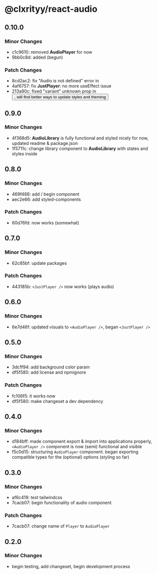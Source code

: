 # @clxrityy/react-audio

## 0.10.0

### Minor Changes

- c1c9610: removed **AudioPlayer** for now
- 9bb0c8d: added (begun) **<AudioPlayer />**

### Patch Changes

- 8cd2ac2: fix "Audio is not defined" error in **<JustPlayer />**
- 4af6757: fix **JustPlayer**: no more useEffect issue
- 213a90c: fixed "variant" unknown prop in **<Button />**, will find better ways to update styles and theming

## 0.9.0

### Minor Changes

- 4f368d5: **AudioLibrary** is fully functional and styled nicely for now, updated readme & package.json
- 1f5711c: change library component to **AudioLibrary** with states and styles inside

## 0.8.0

### Minor Changes

- 469f488: add / begin <LibraryPlayer /> component
- aec2e66: add styled-components

### Patch Changes

- 60d76fd: <LibraryPlayer /> now works (somewhat)

## 0.7.0

### Minor Changes

- 62c85bf: update packages

### Patch Changes

- 443185b: `<JustPlayer />` now works (plays audio)

## 0.6.0

### Minor Changes

- 6e7d46f: updated visuals to `<AudioPlayer />`, began `<JustPlayer />`

## 0.5.0

### Minor Changes

- 3dc1f94: add background color param
- df5f580: add license and npmignore

### Patch Changes

- fc106f5: it works now
- df5f580: make changeset a dev dependency

## 0.4.0

### Minor Changes

- d184bff: made component export & import into applications properly, `<AudioPlayer />` component is now (semi) functional and visible
- f5c0d15: structuring `AudioPlayer` component. began exporting compatible types for the (optional) options (styling so far)

## 0.3.0

### Minor Changes

- af6c419: test tailwindcss
- 7cacb07: begin functionality of audio component

### Patch Changes

- 7cacb07: change name of `Player` to `AudioPlayer`

## 0.2.0

### Minor Changes

- begin testing, add changeset, begin development process

